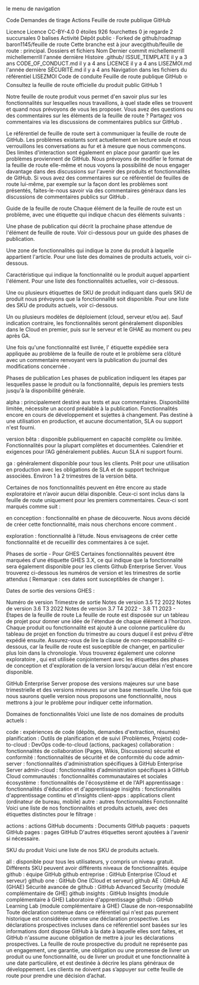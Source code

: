 
le menu de navigation

Code
Demandes de tirage
Actions
Feuille de route publique GitHub

Licence
 Licence CC-BY-4.0
 0 étoiles
 926 fourchettes
 0 je regarde
 2 succursales
 0 balises
 Activité
Dépôt public · Forked de github/roadmap
baron1145/feuille de route
Cette branche est à jour avecgithub/feuille de route : principal.
Dossiers et fichiers
Nom	
Dernier commit
michellemerrill
michellemerrill
l'année dernière
Histoire
.github/ ISSUE_TEMPLATE
il y a 3 ans
CODE_OF_CONDUCT.md
il y a 4 ans
LICENCE
il y a 4 ans
LISEZMOI.md
l'année dernière
SÉCURITÉ.md
il y a 4 ans
Navigation dans les fichiers du référentiel
LISEZMOI
Code de conduite
Feuille de route publique GitHub
❇️ Consultez la feuille de route officielle du produit public GitHub 1

Notre feuille de route produit vous permet d'en savoir plus sur les fonctionnalités sur lesquelles nous travaillons, à quel stade elles se trouvent et quand nous prévoyons de vous les proposer. Vous avez des questions ou des commentaires sur les éléments de la feuille de route ? Partagez vos commentaires via les discussions de commentaires publics sur GitHub .

Le référentiel de feuille de route sert à communiquer la feuille de route de GitHub. Les problèmes existants sont actuellement en lecture seule et nous verrouillons les conversations au fur et à mesure que nous commençons. Des limites d'interaction sont également en place pour garantir que les problèmes proviennent de GitHub. Nous prévoyons de modifier le format de la feuille de route elle-même et nous voyons la possibilité de nous engager davantage dans des discussions sur l'avenir des produits et fonctionnalités de GitHub. Si vous avez des commentaires sur ce référentiel de feuilles de route lui-même, par exemple sur la façon dont les problèmes sont présentés, faites-le-nous savoir via des commentaires généraux dans les discussions de commentaires publics sur GitHub .

Guide de la feuille de route
Chaque élément de la feuille de route est un problème, avec une étiquette qui indique chacun des éléments suivants :

Une phase de publication qui décrit la prochaine phase attendue de l'élément de feuille de route. Voir ci-dessous pour un guide des phases de publication.

Une zone de fonctionnalités qui indique la zone du produit à laquelle appartient l'article. Pour une liste des domaines de produits actuels, voir ci-dessous.

Caractéristique qui indique la fonctionnalité ou le produit auquel appartient l'élément. Pour une liste des fonctionnalités actuelles, voir ci-dessous.

Une ou plusieurs étiquettes de SKU de produit indiquant dans quels SKU de produit nous prévoyons que la fonctionnalité soit disponible. Pour une liste des SKU de produits actuels, voir ci-dessous.

Un ou plusieurs modèles de déploiement (cloud, serveur et/ou ae). Sauf indication contraire, les fonctionnalités seront généralement disponibles dans le Cloud en premier, puis sur le serveur et le GHAE au moment ou peu après GA.

Une fois qu'une fonctionnalité est livrée, l' étiquette expédiée sera appliquée au problème de la feuille de route et le problème sera clôturé avec un commentaire renvoyant vers la publication du journal des modifications concernée .

Phases de publication
Les phases de publication indiquent les étapes par lesquelles passe le produit ou la fonctionnalité, depuis les premiers tests jusqu'à la disponibilité générale.

alpha : principalement destiné aux tests et aux commentaires.
Disponibilité limitée, nécessite un accord préalable à la publication. Fonctionnalités encore en cours de développement et sujettes à changement. Pas destiné à une utilisation en production, et aucune documentation, SLA ou support n'est fourni.

version bêta : disponible publiquement en capacité complète ou limitée.
Fonctionnalités pour la plupart complètes et documentées. Calendrier et exigences pour l’AG généralement publiés. Aucun SLA ni support fourni.

ga : généralement disponible pour tous les clients.
Prêt pour une utilisation en production avec les obligations de SLA et de support technique associées. Environ 1 à 2 trimestres de la version bêta.

Certaines de nos fonctionnalités peuvent en être encore au stade exploratoire et n’avoir aucun délai disponible. Ceux-ci sont inclus dans la feuille de route uniquement pour les premiers commentaires. Ceux-ci sont marqués comme suit :

en conception :
fonctionnalité en phase de découverte. Nous avons décidé de créer cette fonctionnalité, mais nous cherchons encore comment .

exploration :
fonctionnalité à l’étude. Nous envisageons de créer cette fonctionnalité et de recueillir des commentaires à ce sujet.

Phases de sortie - Pour GHES
Certaines fonctionnalités peuvent être marquées d'une étiquette GHES 3.X, ce qui indique que la fonctionnalité sera également disponible pour les clients Github Enterprise Server. Vous trouverez ci-dessous les numéros de version et les trimestres de sortie attendus ( Remarque : ces dates sont susceptibles de changer ).

Dates de sortie des versions GHES :

Numéro de version	Trimestre de sortie	Notes de version
3.5	T2 2022	Notes de version
3.6	T3 2022	Notes de version
3.7	T4 2022	-
3.8	T1 2023	-
Étapes de la feuille de route
La feuille de route est disposée sur un tableau de projet pour donner une idée de l'étendue de chaque élément à l'horizon. Chaque produit ou fonctionnalité est ajouté à une colonne particulière du tableau de projet en fonction du trimestre au cours duquel il est prévu d'être expédié ensuite. Assurez-vous de lire la clause de non-responsabilité ci-dessous, car la feuille de route est susceptible de changer, en particulier plus loin dans la chronologie. Vous trouverez également une colonne exploratoire , qui est utilisée conjointement avec les étiquettes des phases de conception et d'exploration de la version lorsqu'aucun délai n'est encore disponible.

GitHub Enterprise Server propose des versions majeures sur une base trimestrielle et des versions mineures sur une base mensuelle. Une fois que nous saurons quelle version nous proposons une fonctionnalité, nous mettrons à jour le problème pour indiquer cette information.

Domaines de fonctionnalités
Voici une liste de nos domaines de produits actuels :

code : expériences de code (dépôts, demandes d'extraction, résumés)
planification : Outils de planification et de suivi (Problèmes, Projets)
code-to-cloud : DevOps code-to-cloud (actions, packages)
collaboration : fonctionnalités de collaboration (Pages, Wikis, Discussions)
sécurité et conformité : fonctionnalités de sécurité et de conformité du code
admin-server : fonctionnalités d'administration spécifiques à GitHub Enterprise Server
admin-cloud : fonctionnalités d'administration spécifiques à GitHub Cloud
communautés : fonctionnalités communautaires et sociales
écosystème : fonctionnalités de l'écosystème et de l'API
apprentissage : fonctionnalités d'éducation et d'apprentissage
insights : fonctionnalités d'apprentissage continu et d'insights
client-apps : applications client (ordinateur de bureau, mobile)
autre : autres fonctionnalités
Fonctionnalité
Voici une liste de nos fonctionnalités et produits actuels, avec des étiquettes distinctes pour le filtrage :

actions : actions GitHub
documents : Documents GitHub
paquets : paquets GitHub
pages : pages GitHub
D'autres étiquettes seront ajoutées à l'avenir si nécessaire.

SKU du produit
Voici une liste de nos SKU de produits actuels.

all : disponible pour tous les utilisateurs, y compris un niveau gratuit. Différents SKU peuvent avoir différents niveaux de fonctionnalités.
équipe github : équipe GitHub
github entreprise : GitHub Enterprise (Cloud et serveur)
github one : GitHub One (Cloud et serveur)
github AE : GitHub AE (GHAE)
Sécurité avancée de github : GitHub Advanced Security (module complémentaire de GHE)
github insights : GitHub Insights (module complémentaire à GHE)
Laboratoire d'apprentissage github : GitHub Learning Lab (module complémentaire à GHE)
Clause de non-responsabilité
Toute déclaration contenue dans ce référentiel qui n'est pas purement historique est considérée comme une déclaration prospective. Les déclarations prospectives incluses dans ce référentiel sont basées sur les informations dont dispose GitHub à la date à laquelle elles sont faites, et GitHub n'assume aucune obligation de mettre à jour les déclarations prospectives. La feuille de route prospective du produit ne représente pas un engagement, une garantie, une obligation ou une promesse de livrer un produit ou une fonctionnalité, ou de livrer un produit et une fonctionnalité à une date particulière, et est destinée à décrire les plans généraux de développement. Les clients ne doivent pas s’appuyer sur cette feuille de route pour prendre une décision d’achat.
